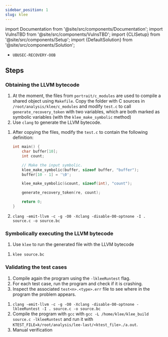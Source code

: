 ```yaml
---
sidebar_position: 1
slug: klee
---
```


import Documentation from '@site/src/components/Documentation';
import VulnsTBD from '@site/src/components/VulnsTBD';
import {CLISetup} from '@site/src/components/Setup';
import {DefaultSolution} from '@site/src/components/Solution';

<VulnsTBD>

- `UBUSEC-RECOVERY-OOB`

</VulnsTBD>

<CLISetup software="AFL++" profile="dynamic-analysis" container="klee"/>

<Documentation software="KLEE" link="https://klee.github.io/docs/"/>

## Steps

### Obtaining the LLVM bytecode

1. At the moment, the files from `portrait/c_modules` are used to compile a shared object using `Makefile`. Copy the folder with C sources in `/root/analysis/klee/c_modules` and modify `test.c` to call `generate_recovery_token` with two variables, which are both marked as symbolic variables (with the `klee_make_symbolic` method)
2. Use `clang` to generate the LLVM bytecode.

<DefaultSolution>

1. After copying the files, modify the `test.c` to contain the following definition:

    ```c
    int main() {
        char buffer[10];
        int count;

        // Make the input symbolic. 
        klee_make_symbolic(buffer, sizeof buffer, "buffer");
        buffer[10 - 1] = '\0';

        klee_make_symbolic(&count, sizeof(int), "count");

        generate_recovery_token(re, count);

        return 0;
    }
    ```

2. `clang -emit-llvm -c -g -O0 -Xclang -disable-O0-optnone -I . source.c -o source.bc`

</DefaultSolution>


### Symbolically executing the LLVM bytecode

1. Use `klee` to run the generated file with the LLVM bytecode

<DefaultSolution>

1. `klee source.bc`

</DefaultSolution>


### Validating the test cases

1. Compile again the program using the `-lkleeRuntest` flag.
2. For each test case, run the program and check if it is crashing.
3. Inspect the associated `test<n>.<type>.err` file to see where in the program the problem appears.

<DefaultSolution>

1. `clang -emit-llvm -c -g -O0 -Xclang -disable-O0-optnone -lkleeRuntest -I . source.c -o source.bc`
2. Compile the program with `gcc` with `gcc -L /home/klee/klee_build source.c -lkleeRuntest` and run it with `KTEST_FILE=k/root/analysis/lee-last/<ktest_file>./a.out`.
3. Manual verification

</DefaultSolution>
